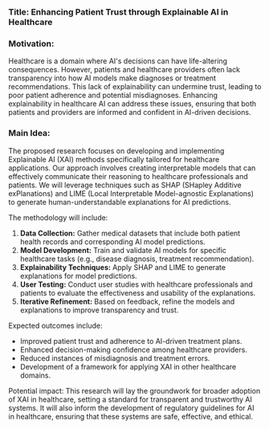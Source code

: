 ### Title: Enhancing Patient Trust through Explainable AI in Healthcare

### Motivation:
Healthcare is a domain where AI's decisions can have life-altering consequences. However, patients and healthcare providers often lack transparency into how AI models make diagnoses or treatment recommendations. This lack of explainability can undermine trust, leading to poor patient adherence and potential misdiagnoses. Enhancing explainability in healthcare AI can address these issues, ensuring that both patients and providers are informed and confident in AI-driven decisions.

### Main Idea:
The proposed research focuses on developing and implementing Explainable AI (XAI) methods specifically tailored for healthcare applications. Our approach involves creating interpretable models that can effectively communicate their reasoning to healthcare professionals and patients. We will leverage techniques such as SHAP (SHapley Additive exPlanations) and LIME (Local Interpretable Model-agnostic Explanations) to generate human-understandable explanations for AI predictions.

The methodology will include:
1. **Data Collection:** Gather medical datasets that include both patient health records and corresponding AI model predictions.
2. **Model Development:** Train and validate AI models for specific healthcare tasks (e.g., disease diagnosis, treatment recommendation).
3. **Explainability Techniques:** Apply SHAP and LIME to generate explanations for model predictions.
4. **User Testing:** Conduct user studies with healthcare professionals and patients to evaluate the effectiveness and usability of the explanations.
5. **Iterative Refinement:** Based on feedback, refine the models and explanations to improve transparency and trust.

Expected outcomes include:
- Improved patient trust and adherence to AI-driven treatment plans.
- Enhanced decision-making confidence among healthcare providers.
- Reduced instances of misdiagnosis and treatment errors.
- Development of a framework for applying XAI in other healthcare domains.

Potential impact:
This research will lay the groundwork for broader adoption of XAI in healthcare, setting a standard for transparent and trustworthy AI systems. It will also inform the development of regulatory guidelines for AI in healthcare, ensuring that these systems are safe, effective, and ethical.